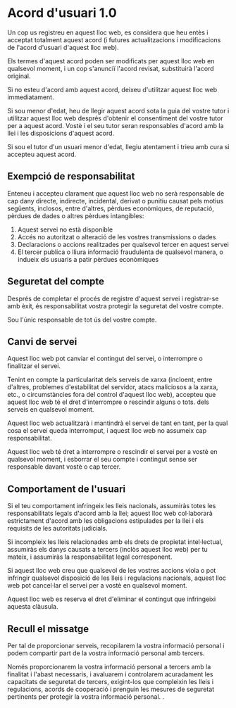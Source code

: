 # Acord d'usuari 1.0

Un cop us registreu en aquest lloc web, es considera que heu entès i acceptat totalment aquest acord (i futures actualitzacions i modificacions de l'acord d'usuari d'aquest lloc web).

Els termes d'aquest acord poden ser modificats per aquest lloc web en qualsevol moment, i un cop s'anunciï l'acord revisat, substituirà l'acord original.

Si no esteu d'acord amb aquest acord, deixeu d'utilitzar aquest lloc web immediatament.

Si sou menor d'edat, heu de llegir aquest acord sota la guia del vostre tutor i utilitzar aquest lloc web després d'obtenir el consentiment del vostre tutor per a aquest acord. Vostè i el seu tutor seran responsables d'acord amb la llei i les disposicions d'aquest acord.

Si sou el tutor d'un usuari menor d'edat, llegiu atentament i trieu amb cura si accepteu aquest acord.

## Exempció de responsabilitat

Enteneu i accepteu clarament que aquest lloc web no serà responsable de cap dany directe, indirecte, incidental, derivat o punitiu causat pels motius següents, inclosos, entre d'altres, pèrdues econòmiques, de reputació, pèrdues de dades o altres pèrdues intangibles:

1. Aquest servei no està disponible
1. Accés no autoritzat o alteració de les vostres transmissions o dades
1. Declaracions o accions realitzades per qualsevol tercer en aquest servei
1. El tercer publica o lliura informació fraudulenta de qualsevol manera, o indueix els usuaris a patir pèrdues econòmiques

## Seguretat del compte

Després de completar el procés de registre d'aquest servei i registrar-se amb èxit, és responsabilitat vostra protegir la seguretat del vostre compte.

Sou l'únic responsable de tot ús del vostre compte.

## Canvi de servei

Aquest lloc web pot canviar el contingut del servei, o interrompre o finalitzar el servei.

Tenint en compte la particularitat dels serveis de xarxa (incloent, entre d'altres, problemes d'estabilitat del servidor, atacs maliciosos a la xarxa, etc., o circumstàncies fora del control d'aquest lloc web), accepteu que aquest lloc web té el dret d'interrompre o rescindir alguns o tots. dels serveis en qualsevol moment.

Aquest lloc web actualitzarà i mantindrà el servei de tant en tant, per la qual cosa el servei queda interromput, i aquest lloc web no assumeix cap responsabilitat.

Aquest lloc web té dret a interrompre o rescindir el servei per a vostè en qualsevol moment, i esborrar el seu compte i contingut sense ser responsable davant vostè o cap tercer.

## Comportament de l'usuari

Si el teu comportament infringeix les lleis nacionals, assumiràs totes les responsabilitats legals d'acord amb la llei; aquest lloc web col·laborarà estrictament d'acord amb les obligacions estipulades per la llei i els requisits de les autoritats judicials.

Si incompleix les lleis relacionades amb els drets de propietat intel·lectual, assumiràs els danys causats a tercers (inclòs aquest lloc web) per tu mateix, i assumiràs la responsabilitat legal corresponent.

Si aquest lloc web creu que qualsevol de les vostres accions viola o pot infringir qualsevol disposició de les lleis i regulacions nacionals, aquest lloc web pot cancel·lar el servei per a vostè en qualsevol moment.

Aquest lloc web es reserva el dret d'eliminar el contingut que infringeixi aquesta clàusula.

## Recull el missatge

Per tal de proporcionar serveis, recopilarem la vostra informació personal i podem compartir part de la vostra informació personal amb tercers.

Només proporcionarem la vostra informació personal a tercers amb la finalitat i l'abast necessaris, i avaluarem i controlarem acuradament les capacitats de seguretat de tercers, exigint-los que compleixin les lleis i regulacions, acords de cooperació i prenguin les mesures de seguretat pertinents per protegir la vostra informació personal. .
